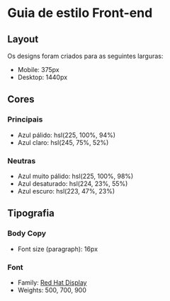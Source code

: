 # Guia de estilo Front-end

## Layout

Os designs foram criados para as seguintes larguras: 

- Mobile: 375px
- Desktop: 1440px

## Cores

### Principais

- Azul pálido: hsl(225, 100%, 94%)
- Azul claro: hsl(245, 75%, 52%)

### Neutras

- Azul muito pálido: hsl(225, 100%, 98%)
- Azul desaturado: hsl(224, 23%, 55%)
- Azul escuro: hsl(223, 47%, 23%)

## Tipografia

### Body Copy

- Font size (paragraph): 16px

### Font

- Family: [Red Hat Display](https://fonts.google.com/specimen/Red+Hat+Display)
- Weights: 500, 700, 900

